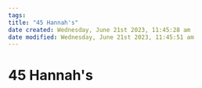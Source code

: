 ```yaml
---
tags: 
title: "45 Hannah's"
date created: Wednesday, June 21st 2023, 11:45:28 am
date modified: Wednesday, June 21st 2023, 11:45:51 am
---
```


# 45 Hannah's
